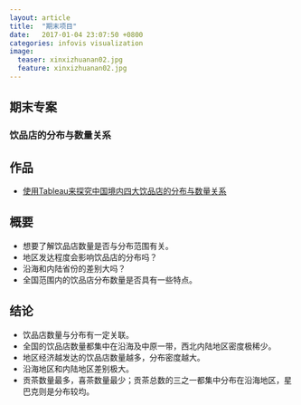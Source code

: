 ```yaml
---
layout: article
title:  "期末项目"
date:   2017-01-04 23:07:50 +0800
categories: infovis visualization
image:
  teaser: xinxizhuanan02.jpg
  feature: xinxizhuanan02.jpg
---
```

## 期末专案

### 饮品店的分布与数量关系

## 作品
- <a href="https://public.tableau.com/profile/koujii#!/vizhome/3_0_9/1_2" target="_blank">使用Tableau来探究中国境内四大饮品店的分布与数量关系</a>


## 概要
- 想要了解饮品店数量是否与分布范围有关。
- 地区发达程度会影响饮品店的分布吗？
- 沿海和内陆省份的差别大吗？
- 全国范围内的饮品店分布数量是否具有一些特点。

## 结论
- 饮品店数量与分布有一定关联。
- 全国的饮品店数量都集中在沿海及中原一带，西北内陆地区密度极稀少。
- 地区经济越发达的饮品店数量越多，分布密度越大。
- 沿海地区和内陆地区差别极大。
- 贡茶数量最多，喜茶数量最少；贡茶总数的三之一都集中分布在沿海地区，星巴克则是分布较均。
